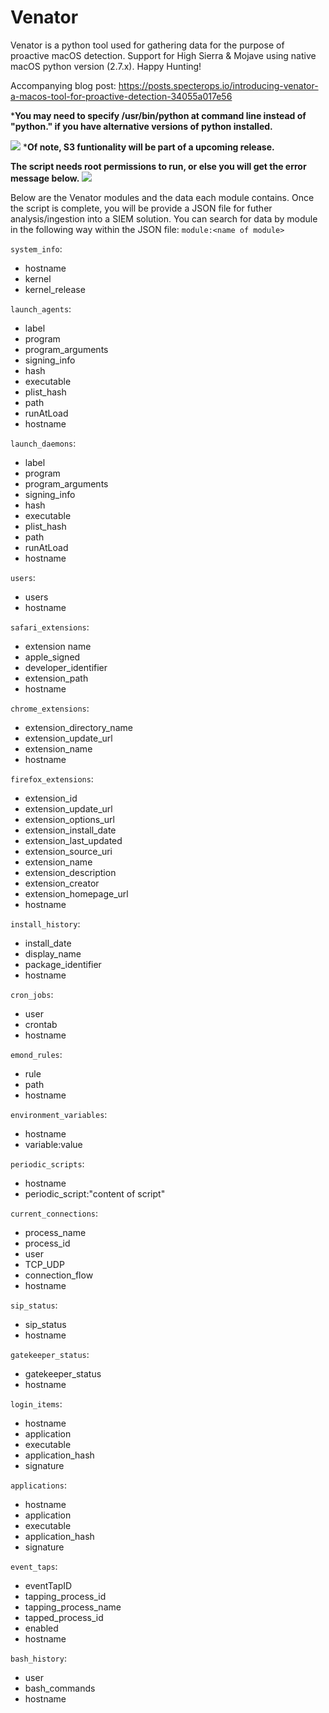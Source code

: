 # Venator

Venator is a python tool used for gathering data for the purpose of proactive macOS detection. Support for High Sierra & Mojave using native macOS python version (2.7.x). Happy Hunting! 

Accompanying blog post: https://posts.specterops.io/introducing-venator-a-macos-tool-for-proactive-detection-34055a017e56

***You may need to specify /usr/bin/python at command line instead of "python." if you have alternative versions of python installed.**

![](https://github.com/richiercyrus/Venator/blob/master/images/Screen%20Shot%202019-04-26%20at%203.51.35%20PM.png)
***Of note, S3 funtionality will be part of a upcoming release.**

**The script needs root permissions to run, or else you will get the error message below.**
![](https://github.com/richiercyrus/Venator/blob/development/images/Screen%20Shot%202019-03-30%20at%201.59.31%20PM.png)



Below are the Venator modules and the data each module contains. Once the script is complete, you will be provide a JSON file for futher analysis/ingestion into a SIEM solution. You can search for data by module in the following way within the JSON file:
`module:<name of module>`

`system_info`: 
* hostname
* kernel
* kernel_release

`launch_agents`: 
* label
* program
* program_arguments
* signing_info
* hash
* executable
* plist_hash
* path
* runAtLoad
* hostname

`launch_daemons`:
* label
* program
* program_arguments
* signing_info
* hash
* executable
* plist_hash
* path
* runAtLoad
* hostname

`users`: 
* users
* hostname

`safari_extensions`: 
* extension name
* apple_signed
* developer_identifier
* extension_path
* hostname

`chrome_extensions`: 
* extension_directory_name
* extension_update_url
* extension_name
* hostname

`firefox_extensions`: 
* extension_id
* extension_update_url
* extension_options_url
* extension_install_date
* extension_last_updated
* extension_source_uri 
* extension_name
* extension_description
* extension_creator
* extension_homepage_url
* hostname

`install_history`: 
* install_date
* display_name
* package_identifier
* hostname

`cron_jobs`: 
* user
* crontab
* hostname

`emond_rules`: 
* rule
* path
* hostname

`environment_variables`: 
* hostname
* variable:value

`periodic_scripts`: 
* hostname
* periodic_script:"content of script"

`current_connections`: 
* process_name
* process_id
* user
* TCP_UDP
* connection_flow
* hostname

`sip_status`: 
* sip_status
* hostname

`gatekeeper_status`: 
* gatekeeper_status
* hostname

`login_items`: 
* hostname
* application
* executable
* application_hash
* signature

`applications`: 
* hostname
* application
* executable
* application_hash
* signature

`event_taps`: 
* eventTapID
* tapping_process_id
* tapping_process_name
* tapped_process_id
* enabled
* hostname

`bash_history`: 
* user
* bash_commands
* hostname
